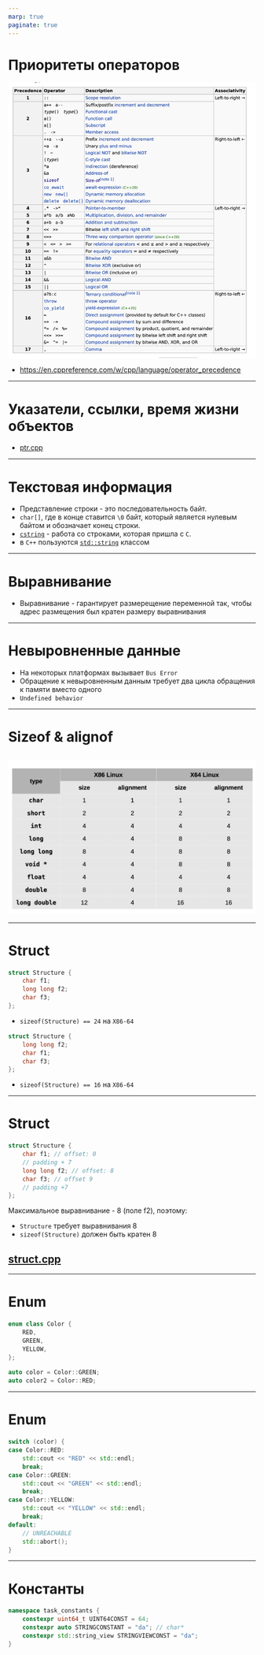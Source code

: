 ```yaml
---
marp: true
paginate: true
---
```

<style>
img[alt~="center"] {
  display: block;
  margin: 0 auto;
}
header h1 {
    margin-top:0;
    margin-left:15px
}
</style>

# Приоритеты операторов
![w:500 center](images/precedence.png)
- https://en.cppreference.com/w/cpp/language/operator_precedence
---
# Указатели, ссылки, время жизни объектов
- [ptr.cpp](code/ptr.cpp)
---
# Текстовая информация
- Представление строки - это последовательность байт.
- `char[]`, где в конце ставится `\0` байт, который является нулевым байтом и обозначает конец строки.
- [`cstring`](https://en.cppreference.com/w/cpp/header/cstring) - работа со строками, которая пришла с `C`.
- в `C++` пользуются [`std::string`](https://en.cppreference.com/w/cpp/string) классом
---
# Выравнивание
- Выравнивание - гарантирует размерещение переменной так, чтобы адрес размещения был кратен размеру выравнивания
---
# Невыровненные данные
- На некоторых платформах вызывает `Bus Error`
- Обращение к невыровненным данным требует два цикла обращения к памяти вместо одного
- `Undefined behavior`
---
# Sizeof & alignof
![w:900 center](images/alignof.png)
---
---
# Struct
```cpp
struct Structure {
    char f1;
    long long f2;
    char f3;
};
```
- `sizeof(Structure) == 24` на `X86-64`
```cpp
struct Structure {
    long long f2;
    char f1;
    char f3;
};
```
- `sizeof(Structure) == 16` на `X86-64`
---
# Struct
```cpp
struct Structure {
    char f1; // offset: 0
    // padding + 7
    long long f2; // offset: 8
    char f3; // offset 9
    // padding +7
};
```
Максимальное выравнивание - 8 (поле f2), поэтому:
  - `Structure` требует выравнивания 8
  - `sizeof(Structure)` должен быть кратен 8

[struct.cpp](code/struct.cpp)
---
---
# Enum
```cpp
enum class Color {
    RED,
    GREEN,
    YELLOW,
};
```
```cpp
auto color = Color::GREEN;
auto color2 = Color::RED;
```
---
# Enum
```cpp
switch (color) {
case Color::RED:
    std::cout << "RED" << std::endl;
    break;
case Color::GREEN:
    std::cout << "GREEN" << std::endl;
    break;
case Color::YELLOW:
    std::cout << "YELLOW" << std::endl;
    break;
default:
    // UNREACHABLE
    std::abort();
}
```
---
# Константы
```cpp
namespace task_constants {
    constexpr uint64_t UINT64CONST = 64;
    constexpr auto STRINGCONSTANT = "da"; // char*
    constexpr std::string_view STRINGVIEWCONST = "da";
}
```
